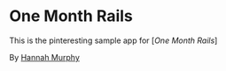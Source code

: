 # One Month Rails

This is the pinteresting sample app for 
[*One Month Rails*]

By [Hannah Murphy](https://mattangriffel.com)
